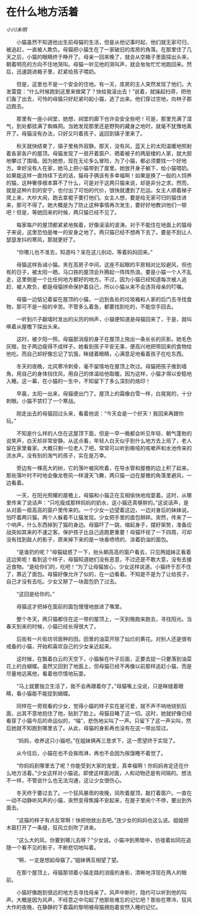 # 在什么地方活着

*小川未明*

　　小猫虽然不知道他出生前母猫的生活，但是从他记事时起，他们就无家可归，被追赶，一直被人欺负。母猫把小猫生在了一家破旧的库房的角落。在那里住了几天之后，小猫的眼睛终于睁开了。母亲一回来晚了，就会从空箱子里面探出头来，朝着明亮的方向不住地哭叫。母猫一听见他的哭叫声，就会匆匆忙忙地跑回来。然后，迅速跳进箱子里，赶紧给孩子喂奶。

　　但是，这里也不是一个安全的住地。有一天，库房的主人突然发现了他们，大发雷霆：“什么时候跑到这里来做窝了？快给我滚出去！”说着，就操起扫帚，把他们轰了出去，可怜的母猫只好赶紧叼起小猫，逃了出来。他们穿过空地，向林子那边跑去。

　　那里有一座小祠堂，她想，祠堂的廊下也许会安全些吧！可是，那里充满了湿气，到处都挂满了蜘蛛网。当她发现那里还是野狗的藏身之地时，就毫不犹豫地离开了。母猫没有办法，只好又叼着孩子，返回到镇子里来了。

　　秋天就快结束了，镇子里格外寂静。那天，没有风，蓝天上的太阳温暖地照射着各家各户的屋顶。母猫发现了一扇开着窗户、晒着被子的两层楼的人家，就大胆地攀过了围墙。因为她想，现在无论多么冒险，为了小猫，都必须要找一个好地方。幸好没有人在家，她马上把小猫带到了屋里。她放开身子躺下，给小猫喂奶。如果能这样一直持续下去的话，猫母子俩该有多幸福啊！如果是换了一般的人饲养的猫，这种奢侈根本算不了什么，可是对于这两只猫来说，却是非分之求。然而，就是这种片刻的安宁，也付出了可怕的代价，很快就遭到了厄运。女主人顺着梯子爬上来，大吵大闹，跑去拿棍子要打他们。女主人想，要是给无家可归的猫住进来，那可不得了。她大概是为了防止这种事情再次发生，要好好地教训他们一顿吧！但是，等她回来的时候，两只猫已经不见了。

　　每家每户的屋顶都紧紧地挨着，好像滚滚的波涛。对于不能住在地面上的猫母子来说，这里恐怕是唯一的安身之地了。两只猫已经不想再下去了。要是不刮让人瑟瑟发抖的寒风，那就更好了。

　　“你哪儿也不准去，知道吗？呆在这儿别动，等着妈妈回来。”

　　母猫这样告诫小猫。夹在高房子中间，这座不起眼的平房相对比较避风，但也有的日子，被太阳一晒，马口铁的屋顶会升腾起一阵阵热浪。要是小猫一个人不乱走，这里倒是一个比任何地方都好的地方。不过，因为小猫已经知道每次被人追赶、被人欺负，都是母猫拼命保护着自己，所以小猫从来不会违背母亲的叮嘱。

　　母猫一边惦记着留在屋顶的小猫，一边到各处的垃圾箱和人家的后门去寻找食物，那可不是一般的辛苦。不管多么着急，都要找到吃的，不能空手回去。

　　一听到爪子翻墙时发出的尖厉的响声，小猫便知道是母猫回来了，于是，就叫唤着从屋檐下探出头来。

　　这时，被夕阳一照，母猫那消瘦的身子在屋顶上拖出一条长长的灰影。她毛色灰暗，肚子两边瘦得不成样子。她看到孩子平安无事，便高兴地把带回来的食物给他吃。而自己却好像忘记了饥饿，眯缝着眼睛，心满意足地看着孩子在吃东西。

　　冬天的夜晚，北风寒冷刺骨，毫不留情地在屋顶上吹过。母猫把孩子推到墙角，用自己的身体挡住风，用自己的体温给他取暖。因为这样，小猫才得以安稳地入睡。这一幕，在小猫的一生中，不知留下了多么深刻的烙印！

　　早晨，太阳一出来，母猫便出门了。屋顶上的霜像白雪一样，白晃晃的，十分刺眼。小猫不禁打了一个寒战。

　　刚走出去的母猫回过头来，看着他说：“今天会是一个好天！我回来再跟你玩。”

　　不知是什么样的人住在这屋顶下面，但是一早一晚都会听见年轻、朝气蓬勃的说笑声，白天却非常安静。从这点看，年轻人白天似乎到什么地方去上班了，老人留在家里看家。大概只剩一位老人了吧，常常可以听到嘶哑的咳嗽声和水池传来的流水声。没有别的淘气的孩子，实在是万幸。

　　旁边有一棵高大的树，它的落叶被风吹着，在导水管和屋檐的边上积了起来。那些落叶时不时地会像龙卷风一样漫天飞舞，两只猫一边在屋檐的角落里避风，一边看着。

　　一天，在阳光照耀的屋檐上，母猫和小猫正在互相愉快地戏耍着。这时，从哪里传来了说话声：“只吃瘦成那样妈妈的奶水，这小猫还真够胖的。”这说话声，是从对面一扇高高的窗户里传来的。一个少女一边望着这边，一边对身后的妹妹说。怕吓着两只猫，两个人躲着不让猫发现。少女把手里的面包掰碎。突然，传来了一个响声，什么东西掉到了猫的身边。母猫吓了一跳，缩起身子，摆好架势，准备应战突如其来的不速之客。保护孩子比自己逃跑更重要！母猫环视了一下四周，可却没有找到敌人的影子，原来掉下来的是一块香喷喷的、涂着奶油的面包。

　　“是谁扔的呢？”母猫疑惑了一下，抬头朝高高的窗户看去，只见两姐妹正看着这边笑呢！看到这个样子，母猫知道她们没有恶意，不过还是不敢大意，没有去接近食物。“是给你们的，吃吧！”为了让母猫放心，少女这样说道。小猫终于忍不住了，靠近了面包。母猫好像允许了似的，在一边看着。不知是不是为了让给孩子，自己才没有去吃。少女又掰了一块面包扔了过去。

　　“这回是给你的。”

　　母猫这才把掉在面前的面包慢慢地放进了嘴里。

　　整个冬天，两只猫都住在这一带的屋顶上，一天到晚跑来跑去，寻找阳光。当春天到来的时候，小猫已经长得很大了。

　　后街有一片街坊邻居种的田。田里的油菜开除了灿烂的黄花。对别人还是很有戒备的小猫，开始和喜欢自己的少女亲近起来。

　　这时候，在飘着白云的天空下，小猫躲在叶子后面，正要去捉一只要落到油菜花上的白蝴蝶。虽然又回到了地面上，但母猫已经不再像以前那样追赶小猫，而是尽量地远离他，看着他尽情地玩耍。

　　“马上就要独立生活了，我不会再跟着你了。”母猫嘴上没说，只是眯缝着眼睛，看小猫能不能捉到蝴蝶。

　　同样在一旁观看的少女，觉得小猫的样子实在是可爱，就不声不响地绕到后面，出其不意地抱住了他，贴到了脸上。母猫目睹了这一切。这时，她就好像已经看穿了小猫今后的命运似的，“喵”，悲伤地尖叫了一声。只留下了这一声尖叫，然后她就不知跑到哪里去了。从此，母猫的身影再也没有在这一带出现过。

　　“妈妈，收养这只小猫吧。”在姐妹俩再三恳求下，这一愿望终于实现了。

　　从今往后，小猫在也不会挨雨淋，再也不会因为挨饿睡不着觉了。

　　“你妈妈到哪里去了呢？你能受到大家的宠爱，真幸福啊！你妈妈肯定还在什么地方活着。”少女这样对小猫说。即使这样面对面，人和动物还是有间隔的。想法不一样，不管说什么也无法沟通，这让少女很伤心。

　　冬天终于要过去了。一个狂风暴雨的夜晚，风吹着屋顶，敲打着窗户。一直在一动不动静听风声的小猫，突然变得焦躁不安起来，在屋子里闹个不停，要出到外面去。

　　“这猫的样子有点反常啊！快把他放出去吧。”连少女的妈妈也这么说。姐姐把木窗打开了一条缝，狂风立刻吹了进来。

　　“这么大的风，你要到哪儿去呀？”少女说。小猫冲到黑暗中，彷徨着如同在追随一个看不见的影子，不断悲切地叫着。

　　“啊，一定是想起母猫了。”姐妹俩互相望了望。

　　在那个屋顶上，母猫那领着小猫走路的消瘦的身影，清晰地浮现在两人的眼前。

　　小猫好像跑到很远的地方去寻找母亲了。风声中断时，隐约可以听到他的叫声。大概是因为风声，不经意之中勾起了他那些难忘的记忆吧？那些在寒冷、狂风大作的夜晚，在静静的下着霜的黎明被母猫拥抱着安然入睡的记忆。